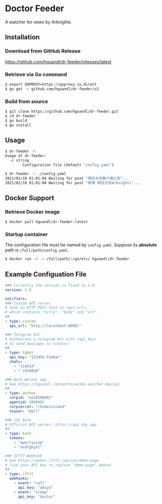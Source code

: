 # Doctor Feeder

A watcher for news by Arknights.

## Installation

### Download from GitHub Release
<https://github.com/hguandl/dr-feeder/releases/latest>

### Retrieve via Go command

```bash
$ export GOPROXY=https://goproxy.io,direct
$ go get -u github.com/hguandl/dr-feeder/v2
```

### Build from source

```bash
$ git clone https://github.com/hguandl/dr-feeder.git
$ cd dr-feeder
$ go build
$ go install
```

## Usage

```bash
$ dr-feeder -h
Usage of dr-feeder:
  -c string
    	Configuration file (default "config.yaml")
```

```bash
$ dr-feeder -c ./config.yaml
2021/02/18 01:01:04 Waiting for post "明日方舟客户端公告"...
2021/02/18 01:01:04 Waiting for post "微博 明日方舟Arknights"...
```

## Docker Support

### Retrieve Docker image
```bash
$ docker pull hguandl/dr-feeder:latest
```

### Startup container

The configuration file must be named by `config.yaml`. Suppose its **absolute** path is `/full/path/config.yaml`.

```bash
$ docker run -d -v /full/path/:/go/etc/ hguandl/dr-feeder
```

## Example Configuation File

```yaml
### Currently the version is fixed to 1.0
version: 1.0

notifiers:
### Custom API server
# Send an HTTP POST form to <api_url>,
# which contains "title", "body" and "url".
##
- type: custom
  api_url: "http://localhost:8080/"

### Telegram bot
# Authencate a telegram bot with <api_key>
# to send messages to <chats>.
##
- type: tgbot
  api_key: "123456:foobar"
  chats:
    - "114514"
    - "-1919810"

### Work Wechat app
# See https://hguandl.com/posts/weibo-watcher-deploy/
##
- type: workwx
  corpid: "wx20190501"
  agentid: 1000002
  corpsecret: "rhodesisland"
  touser: "@all"

### iOS Bark
# Official API server: https://api.day.app
##
- type: bark
  tokens:
    - "qwertyuiop"
    - "asdfghjkl"

### IFTTT Webhook
# See https://maker.ifttt.com/use/demo-page
# (use your API key to replace "demo-page" above)
##
- type: ifttt
  webhooks:
    - event: "call"
      api_key: "amiya"
    - event: "sleep"
      api_key: "doctor"
```
